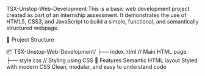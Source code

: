 TSX-Unstop-Web-Development
This is a basic web development project created as part of an internship assessment.
It demonstrates the use of HTML5, CSS3, and JavaScript to build a simple, functional, and semantically structured webpage.

📁 Project Structure

📦 TSX-Unstop-Web-Development/ ├── index.html // Main HTML page ├── style.css // Styling using CSS 
🚀 Features
Semantic HTML layout
Styled with modern CSS
Clean, modular, and easy to understand code

